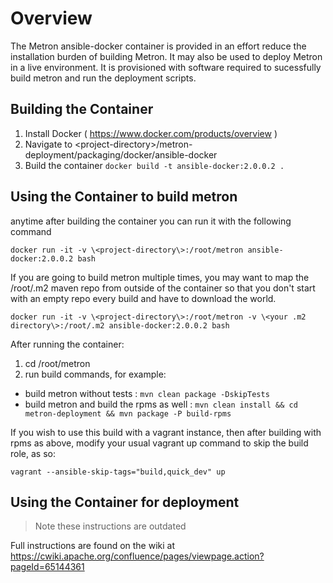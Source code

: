 # Overview
The Metron ansible-docker container is provided in an effort reduce the installation burden of building Metron.
It may also be used to deploy Metron in a live environment.
It is provisioned with software required to sucessfully build metron and run the deployment scripts.

## Building the Container
1. Install Docker ( https://www.docker.com/products/overview )
2. Navigate to \<project-directory\>/metron-deployment/packaging/docker/ansible-docker
3. Build the container `docker build -t ansible-docker:2.0.0.2 .`

## Using the Container to build metron
anytime after building the container you can run it with the following command

`docker run -it -v \<project-directory\>:/root/metron ansible-docker:2.0.0.2 bash`

If you are going to build metron multiple times, you may want to map the /root/.m2 maven
repo from outside of the container so that you don't start with an empty repo every build and have to download
the world.

`docker run -it -v \<project-directory\>:/root/metron -v \<your .m2 directory\>:/root/.m2 ansible-docker:2.0.0.2 bash`

After running the container:

1. cd /root/metron
2. run build commands, for example:
  - build metron without tests : `mvn clean package -DskipTests`
  - build metron and build the rpms as well : `mvn clean install && cd metron-deployment && mvn package -P build-rpms`
  
If you wish to use this build with a vagrant instance, then after building with rpms as above, modify
your usual vagrant up command to skip the build role, as so:

`vagrant --ansible-skip-tags="build,quick_dev" up`


## Using the Container for deployment

> Note these instructions are outdated

Full instructions are found on the wiki at https://cwiki.apache.org/confluence/pages/viewpage.action?pageId=65144361


